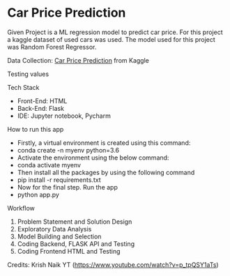 # Car Price Prediction
Given Project is a ML regression model to predict car price. For this project a kaggle dataset of used cars was used. The model used for this project was Random Forest Regressor.

Data Collection: 
[Car Price Prediction](https://www.kaggle.com/nehalbirla/vehicle-dataset-from-cardekho) from Kaggle


Testing values

Tech Stack
* Front-End: HTML
* Back-End: Flask
* IDE: Jupyter notebook, Pycharm

How to run this app
* Firstly, a virtual environment is created using this command:
* conda create -n myenv python=3.6
* Activate the environment using the below command:
* conda activate myenv
* Then install all the packages by using the following command
* pip install -r requirements.txt
* Now for the final step. Run the app
* python app.py


Workflow
1. Problem Statement and Solution Design 
2. Exploratory Data Analysis 
3. Model Building and Selection 
4. Coding Backend, FLASK API and Testing 
5. Coding Frontend HTML and Testing 




Credits: Krish Naik YT (https://www.youtube.com/watch?v=p_tpQSY1aTs)


